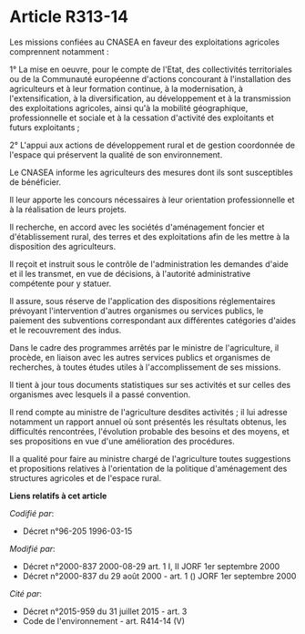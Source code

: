 # Article R313-14

Les missions confiées au CNASEA en faveur des exploitations agricoles comprennent notamment :

1° La mise en oeuvre, pour le compte de l'Etat, des collectivités territoriales ou de la Communauté européenne d'actions
concourant à l'installation des agriculteurs et à leur formation continue, à la modernisation, à l'extensification, à la
diversification, au développement et à la transmission des exploitations agricoles, ainsi qu'à la mobilité géographique,
professionnelle et sociale et à la cessation d'activité des exploitants et futurs exploitants ;

2° L'appui aux actions de développement rural et de gestion coordonnée de l'espace qui préservent la qualité de son
environnement.

Le CNASEA informe les agriculteurs des mesures dont ils sont susceptibles de bénéficier.

Il leur apporte les concours nécessaires à leur orientation professionnelle et à la réalisation de leurs projets.

Il recherche, en accord avec les sociétés d'aménagement foncier et d'établissement rural, des terres et des exploitations
afin de les mettre à la disposition des agriculteurs.

Il reçoit et instruit sous le contrôle de l'administration les demandes d'aide et il les transmet, en vue de décisions, à
l'autorité administrative compétente pour y statuer.

Il assure, sous réserve de l'application des dispositions réglementaires prévoyant l'intervention d'autres organismes ou
services publics, le paiement des subventions correspondant aux différentes catégories d'aides et le recouvrement des indus.

Dans le cadre des programmes arrêtés par le ministre de l'agriculture, il procède, en liaison avec les autres services
publics et organismes de recherches, à toutes études utiles à l'accomplissement de ses missions.

Il tient à jour tous documents statistiques sur ses activités et sur celles des organismes avec lesquels il a passé
convention.

Il rend compte au ministre de l'agriculture desdites activités ; il lui adresse notamment un rapport annuel où sont présentés
les résultats obtenus, les difficultés rencontrées, l'évolution probable des besoins et des moyens, et ses propositions en
vue d'une amélioration des procédures.

Il a qualité pour faire au ministre chargé de l'agriculture toutes suggestions et propositions relatives à l'orientation de
la politique d'aménagement des structures agricoles et de l'espace rural.

**Liens relatifs à cet article**

_Codifié par_:

  - Décret n°96-205 1996-03-15

_Modifié par_:

  - Décret n°2000-837 2000-08-29 art. 1 I, II JORF 1er septembre 2000
  - Décret n°2000-837 du 29 août 2000 - art. 1 () JORF 1er septembre 2000

_Cité par_:

  - Décret n°2015-959 du 31 juillet 2015 - art. 3
  - Code de l'environnement - art. R414-14 (V)
